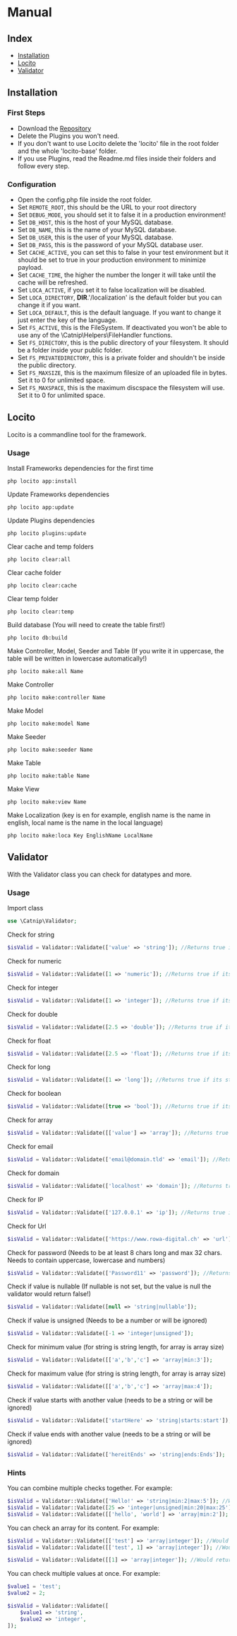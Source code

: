 # Manual

## Index

* [Installation](#Installation)
* [Locito](#Locito)
* [Validator](#Validator)


## Installation

### First Steps

* Download the [Repository](https://github.com/daredloco/catnip/archive/refs/heads/main.zip)
* Delete the Plugins you won't need.
* If you don't want to use Locito delete the 'locito' file in the root folder and the whole 'locito-base' folder.
* If you use Plugins, read the Readme.md files inside their folders and follow every step.

### Configuration

* Open the config.php file inside the root folder.
* Set ```REMOTE_ROOT```, this should be the URL to your root directory
* Set ```DEBUG_MODE```, you should set it to false it in a production environment!
* Set ```DB_HOST```, this is the host of your MySQL database.
* Set ```DB_NAME```, this is the name of your MySQL database.
* Set ```DB_USER```, this is the user of your MySQL database.
* Set ```DB_PASS```, this is the password of your MySQL database user.
* Set ```CACHE_ACTIVE```, you can set this to false in your test environment but it should be set to true in your production environment to minimize payload.
* Set ```CACHE_TIME```, the higher the number the longer it will take until the cache will be refreshed.
* Set ```LOCA_ACTIVE```, if you set it to false localization will be disabled.
* Set ```LOCA_DIRECTORY```, __DIR__.'/localization' is the default folder but you can change it if you want.
* Set ```LOCA_DEFAULT```, this is the default language. If you want to change it just enter the key of the language.
* Set ```FS_ACTIVE```, this is the FileSystem. If deactivated you won't be able to use any of the \Catnip\Helpers\FileHandler functions.
* Set ```FS_DIRECTORY```, this is the public directory of your filesystem. It should be a folder inside your public folder.
* Set ```FS_PRIVATEDIRECTORY```, this is a private folder and shouldn't be inside the public directory.
* Set ```FS_MAXSIZE```, this is the maximum filesize of an uploaded file in bytes. Set it to 0 for unlimited space.
* Set ```FS_MAXSPACE```, this is the maximum discspace the filesystem will use. Set it to 0 for unlimited space.


## Locito

Locito is a commandline tool for the framework.

### Usage

Install Frameworks dependencies for the first time
```
php locito app:install
```

Update Frameworks dependencies
```
php locito app:update
```

Update Plugins dependencies
```
php locito plugins:update
```

Clear cache and temp folders
```
php locito clear:all
```

Clear cache folder
```
php locito clear:cache
```

Clear temp folder
```
php locito clear:temp
```

Build database (You will need to create the table first!)
```
php locito db:build
```

Make Controller, Model, Seeder and Table (If you write it in uppercase, the table will be written in lowercase automatically!)
```
php locito make:all Name
```

Make Controller
```
php locito make:controller Name
```

Make Model
```
php locito make:model Name
```

Make Seeder
```
php locito make:seeder Name
```

Make Table
```
php locito make:table Name
```

Make View
```
php locito make:view Name
```

Make Localization (key is en for example, english name is the name in english, local name is the name in the local language)
```
php locito make:loca Key EnglishName LocalName
```


## Validator

With the Validator class you can check for datatypes and more.

### Usage

Import class
```php
use \Catnip\Validator;
```

Check for string
```php
$isValid = Validator::Validate(['value' => 'string']); //Returns true if its string, false if not
```

Check for numeric
```php
$isValid = Validator::Validate([1 => 'numeric']); //Returns true if its string, false if not
```

Check for integer
```php
$isValid = Validator::Validate([1 => 'integer']); //Returns true if its string, false if not
```

Check for double
```php
$isValid = Validator::Validate([2.5 => 'double']); //Returns true if its string, false if not
```

Check for float
```php
$isValid = Validator::Validate([2.5 => 'float']); //Returns true if its string, false if not
```

Check for long
```php
$isValid = Validator::Validate([1 => 'long']); //Returns true if its string, false if not
```

Check for boolean
```php
$isValid = Validator::Validate([true => 'bool']); //Returns true if its string, false if not
```

Check for array
```php
$isValid = Validator::Validate([['value'] => 'array']); //Returns true if its string, false if not
```

Check for email
```php
$isValid = Validator::Validate(['email@domain.tld' => 'email']); //Returns true if its string, false if not
```

Check for domain
```php
$isValid = Validator::Validate(['localhost' => 'domain']); //Returns true if its string, false if not
```

Check for IP
```php
$isValid = Validator::Validate(['127.0.0.1' => 'ip']); //Returns true if its string, false if not
```

Check for Url
```php
$isValid = Validator::Validate(['https://www.rowa-digital.ch' => 'url']); //Returns true if its string, false if not
```

Check for password (Needs to be at least 8 chars long and max 32 chars. Needs to contain uppercase, lowercase and numbers)
```php
$isValid = Validator::Validate(['Password11' => 'password']); //Returns true if its string, false if not
```

Check if value is nullable (If nullable is not set, but the value is null the validator would return false!)
```php
$isValid = Validator::Validate([null => 'string|nullable']);
```

Check if value is unsigned (Needs to be a number or will be ignored)
```php
$isValid = Validator::Validate([-1 => 'integer|unsigned']);
```

Check for minimum value (for string is string length, for array is array size)
```php
$isValid = Validator::Validate([['a','b','c'] => 'array|min:3']);
```

Check for maximum value (for string is string length, for array is array size)
```php
$isValid = Validator::Validate([['a','b','c'] => 'array|max:4']);
```

Check if value starts with another value (needs to be a string or will be ignored)
```php
$isValid = Validator::Validate(['startHere' => 'string|starts:start']);
```

Check if value ends with another value (needs to be a string or will be ignored)
```php
$isValid = Validator::Validate(['hereitEnds' => 'string|ends:Ends']);
```

### Hints
You can combine multiple checks together. For example:
```php
$isValid = Validator::Validate(['Hello!' => 'string|min:2|max:5']); //Would return false if string length is smaller than 2 and bigger than 5
$isValid = Validator::Validate([25 => 'integer|unsigned|min:20|max:25']); //Would return false if integer would be below 0, smaller than 20 or bigger than 25
$isValid = Validator::Validate([['hello', 'world'] => 'array|min:2']); //Would return false if array would have less than 2 items
```

You can check an array for its content. For example:
```php
$isValid = Validator::Validate([['test'] => 'array|integer']); //Would return false, because test is a string and not an integer
$isValid = Validator::Validate([['test', 1] => 'array|integer']); //Would return false, because test is a string and not an integer

$isValid = Validator::Validate([[1] => 'array|integer']); //Would return true, because 1 is an integer
```

You can check multiple values at once. For example:
```php
$value1 = 'test';
$value2 = 2;

$isValid = Validator::Validate([
    $value1 => 'string',
    $value2 => 'integer', 
]);
```